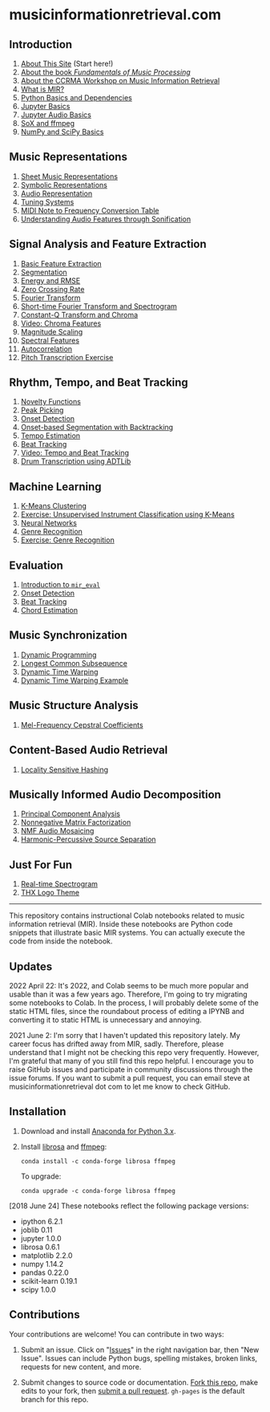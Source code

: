 musicinformationretrieval.com
=============================


Introduction
------------

1.  [About This Site](https://colab.research.google.com/github/stevetjoa/musicinformationretrieval.com/blob/gh-pages/about.ipynb) (Start here!)
2.  [About the book <em>Fundamentals of Music Processing</em>](https://colab.research.google.com/github/stevetjoa/musicinformationretrieval.com/blob/gh-pages/about_fmp.ipynb)
3.  [About the CCRMA Workshop on Music Information Retrieval](https://colab.research.google.com/github/stevetjoa/musicinformationretrieval.com/blob/gh-pages/about_ccrma_workshop.ipynb)
4.  [What is MIR?](https://colab.research.google.com/github/stevetjoa/musicinformationretrieval.com/blob/gh-pages/why_mir.ipynb)
5.  [Python Basics and Dependencies](https://colab.research.google.com/github/stevetjoa/musicinformationretrieval.com/blob/gh-pages/python_basics.ipynb)
6.  [Jupyter Basics](https://colab.research.google.com/github/stevetjoa/musicinformationretrieval.com/blob/gh-pages/get_good_at_ipython.ipynb)
7.  [Jupyter Audio Basics](https://colab.research.google.com/github/stevetjoa/musicinformationretrieval.com/blob/gh-pages/ipython_audio.ipynb)
8.  [SoX and ffmpeg](https://colab.research.google.com/github/stevetjoa/musicinformationretrieval.com/blob/gh-pages/sox_and_ffmpeg.ipynb)
9.  [NumPy and SciPy Basics](https://colab.research.google.com/github/stevetjoa/musicinformationretrieval.com/blob/gh-pages/numpy_basics.ipynb)


Music Representations
---------------------

1.  [Sheet Music Representations](sheet_music_representations.ipynb)
2.  [Symbolic Representations](symbolic_representations.ipynb)
3.  [Audio Representation](audio_representation.ipynb)
4.  [Tuning Systems](tuning_systems.ipynb)
5.  [MIDI Note to Frequency Conversion Table](midi_conversion_table.ipynb)
6.  [Understanding Audio Features through Sonification](feature_sonification.ipynb)


Signal Analysis and Feature Extraction
--------------------------------------

1.  [Basic Feature Extraction](basic_feature_extraction.ipynb)
2.  [Segmentation](segmentation.ipynb)
3.  [Energy and RMSE](energy.ipynb)
4.  [Zero Crossing Rate](zcr.ipynb)
5.  [Fourier Transform](fourier_transform.ipynb)
6.  [Short-time Fourier Transform and Spectrogram](stft.ipynb)
7.  [Constant-Q Transform and Chroma](chroma.ipynb)
8.  [Video: Chroma Features](video_chroma.ipynb)
9.  [Magnitude Scaling](magnitude_scaling.ipynb)
10. [Spectral Features](spectral_features.ipynb)
11. [Autocorrelation](autocorrelation.ipynb)
12. [Pitch Transcription Exercise](pitch_transcription_exercise.ipynb)


Rhythm, Tempo, and Beat Tracking
--------------------------------

1. [Novelty Functions](novelty_functions.ipynb)
2. [Peak Picking](peak_picking.ipynb)
3. [Onset Detection](onset_detection.ipynb)
4. [Onset-based Segmentation with Backtracking](onset_segmentation.ipynb)
5. [Tempo Estimation](tempo_estimation.ipynb)
6. [Beat Tracking](beat_tracking.ipynb)
7. [Video: Tempo and Beat Tracking](video_tempo_beat_tracking.ipynb)
8. [Drum Transcription using ADTLib](adtlib.ipynb)


Machine Learning
----------------

1. [K-Means Clustering](kmeans.ipynb)
2. [Exercise: Unsupervised Instrument Classification using K-Means](kmeans_instrument_classification.ipynb)
3. [Neural Networks](neural_networks.ipynb)
4. [Genre Recognition](genre_recognition.ipynb)
5. [Exercise: Genre Recognition](exercise_genre_recognition.ipynb)


Evaluation
----------

1. [Introduction to <code>mir_eval</code>](intro_mir_eval.ipynb)
2. [Onset Detection](evaluation_onset.ipynb)
3. [Beat Tracking](evaluation_beat.ipynb)
4. [Chord Estimation](evaluation_chord.ipynb)


Music Synchronization
---------------------

1. [Dynamic Programming](dp.ipynb)
2. [Longest Common Subsequence](lcs.ipynb)
3. [Dynamic Time Warping](dtw.ipynb)
4. [Dynamic Time Warping Example](dtw_example.ipynb)


Music Structure Analysis
------------------------

1. [Mel-Frequency Cepstral Coefficients](mfcc.ipynb)


Content-Based Audio Retrieval
-----------------------------

1. [Locality Sensitive Hashing](lsh_fingerprinting.ipynb)


Musically Informed Audio Decomposition
--------------------------------------

1. [Principal Component Analysis](pca.ipynb)
2. [Nonnegative Matrix Factorization](nmf.ipynb)
3. [NMF Audio Mosaicing](nmf_audio_mosaic.ipynb)
4. [Harmonic-Percussive Source Separation](hpss.ipynb)


Just For Fun
------------

1. [Real-time Spectrogram](realtime_spectrogram.ipynb)
2. [THX Logo Theme](thx_logo_theme.ipynb)


---

This repository contains instructional Colab notebooks related to music information retrieval (MIR). Inside these notebooks are Python code snippets that illustrate basic MIR systems. You can actually execute the code from inside the notebook.


Updates
-------

2022 April 22: It's 2022, and Colab seems to be much more popular and usable than it was a few years ago. Therefore, I'm going to try migrating some notebooks to Colab. In the process, I will probably delete some of the static HTML files, since the roundabout process of editing a IPYNB and converting it to static HTML is unnecessary and annoying.

2021 June 2: I'm sorry that I haven't updated this repository lately. My career focus has drifted away from MIR, sadly. Therefore, please understand that I might not be checking this repo very frequently. However, I'm grateful that many of you still find this repo helpful. I encourage you to raise GitHub issues and participate in community discussions through the issue forums. If you want to submit a pull request, you can email steve at musicinformationretrieval dot com to let me know to check GitHub. 


Installation
------------

1.  Download and install [Anaconda for Python 3.x](https://www.anaconda.com/download).
    
2.  Install [librosa](https://librosa.github.io/librosa/install.html) and [ffmpeg](https://librosa.github.io/librosa/install.html#ffmpeg):

        conda install -c conda-forge librosa ffmpeg

    To upgrade:

        conda upgrade -c conda-forge librosa ffmpeg

[2018 June 24] These notebooks reflect the following package versions:

-   ipython 6.2.1
-   joblib 0.11
-   jupyter 1.0.0
-   librosa 0.6.1
-   matplotlib 2.2.0
-   numpy 1.14.2
-   pandas 0.22.0
-   scikit-learn 0.19.1
-   scipy 1.0.0


Contributions
-------------

Your contributions are welcome! You can contribute in two ways:

1. Submit an issue. Click on "[Issues](https://github.com/stevetjoa/musicinformationretrieval.com/issues)" in the right navigation bar, then "New Issue".  Issues can include Python bugs, spelling mistakes, broken links, requests for new content, and more.

2. Submit changes to source code or documentation. [Fork this repo](https://help.github.com/articles/fork-a-repo), make edits to your fork, then [submit a pull request](https://help.github.com/articles/using-pull-requests). `gh-pages` is the default branch for this repo.

